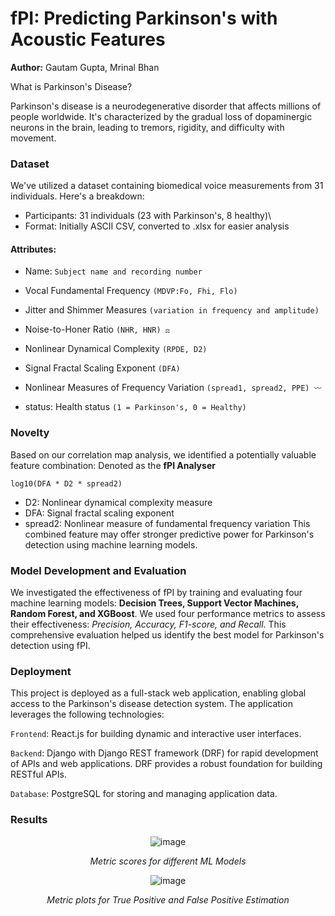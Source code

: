 # fPI: Predicting Parkinson's with Acoustic Features

**Author:** Gautam Gupta, Mrinal Bhan

What is Parkinson's Disease?

Parkinson's disease is a neurodegenerative disorder that affects millions of people worldwide. It's characterized by the gradual loss of dopaminergic neurons in the brain, leading to tremors, rigidity, and difficulty with movement.

### Dataset
We've utilized a dataset containing biomedical voice measurements from 31 individuals. Here's a breakdown:

- Participants: 31 individuals (23 with Parkinson's, 8 healthy)\
- Format: Initially ASCII CSV, converted to .xlsx for easier analysis

 #### Attributes:
- Name: ``Subject name and recording number``

- Vocal Fundamental Frequency ``(MDVP:Fo, Fhi, Flo) ️``

- Jitter and Shimmer Measures ``(variation in frequency and amplitude)``

- Noise-to-Honer Ratio ``(NHR, HNR) ⚖️``

- Nonlinear Dynamical Complexity ``(RPDE, D2)``

- Signal Fractal Scaling Exponent ``(DFA)``

- Nonlinear Measures of Frequency Variation ``(spread1, spread2, PPE) 〰️``

- status: Health status ``(1 = Parkinson's, 0 = Healthy)``

### Novelty

Based on our correlation map analysis, we identified a potentially valuable feature combination: Denoted as the **fPI Analyser** 

``log10(DFA * D2 * spread2)``

- D2: Nonlinear dynamical complexity measure
- DFA: Signal fractal scaling exponent
- spread2: Nonlinear measure of fundamental frequency variation
This combined feature may offer stronger predictive power for Parkinson's detection using machine learning models.

### Model Development and Evaluation

We investigated the effectiveness of fPI by training and evaluating four machine learning models: **Decision Trees, Support Vector Machines, Random Forest, and XGBoost**. We used four performance metrics to assess their effectiveness: _Precision, Accuracy, F1-score, and Recall_. This comprehensive evaluation helped us identify the best model for Parkinson's detection using fPI.

### Deployment

This project is deployed as a full-stack web application, enabling global access to the Parkinson's disease detection system. The application leverages the following technologies:

``Frontend``: React.js for building dynamic and interactive user interfaces.

``Backend``: Django with Django REST framework (DRF) for rapid development of APIs and web applications. DRF provides a robust foundation for building RESTful APIs.

``Database``: PostgreSQL for storing and managing application data.

### Results 
<div align ="center">

![image](https://github.com/bhanmrinal/Predictive-Analysis-for-Parkinsons-Disease-using-ML/assets/97622240/037b3989-51b8-46d7-b163-6ea5af7ed9cd)

_Metric scores for different ML Models_

![image](https://github.com/bhanmrinal/Predictive-Analysis-for-Parkinsons-Disease-using-ML/assets/97622240/a114921b-c139-4809-a5e8-d2b7b9815b56)

_Metric plots for True Positive and False Positive Estimation_

 
</div>

